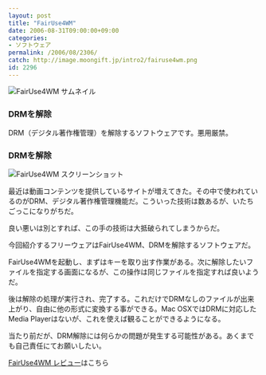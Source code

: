 ```yaml
---
layout: post
title: "FairUse4WM"
date: 2006-08-31T09:00:00+09:00
categories:
- ソフトウェア
permalink: /2006/08/2306/
catch: http://image.moongift.jp/intro2/fairuse4wm.png
id: 2296
---
```

 ![FairUse4WM サムネイル](http://image.moongift.jp/intro2/fairuse4wm.t.png "FairUse4WM サムネイル")
  

### DRMを解除
  
DRM（デジタル著作権管理）を解除するソフトウェアです。悪用厳禁。  
<!--more-->  

### DRMを解除
  

![FairUse4WM スクリーンショット](http://image.moongift.jp/intro2/fairuse4wm.png "FairUse4WM スクリーンショット")

  

最近は動画コンテンツを提供しているサイトが増えてきた。その中で使われているのがDRM、デジタル著作権管理機能だ。こういった技術は数あるが、いたちごっこになりがちだ。

  

良い悪いは別とすれば、この手の技術は大抵破られてしまうからだ。

  

今回紹介するフリーウェアはFairUse4WM、DRMを解除するソフトウェアだ。

  

FairUse4WMを起動し、まずはキーを取り出す作業がある。次に解除したいファイルを指定する画面になるが、この操作は同じファイルを指定すれば良いようだ。

  

後は解除の処理が実行され、完了する。これだけでDRMなしのファイルが出来上がり、自由に他の形式に変換する事ができる。Mac OSXではDRMに対応したMedia Playerはないが、これを使えば観ることができるようになる。

  

当たり前だが、DRM解除には何らかの問題が発生する可能性がある。あくまでも自己責任にてお願いしたい。

  

[FairUse4WM レビュー](http://fw.moongift.jp/review/i-2314.html)はこちら

